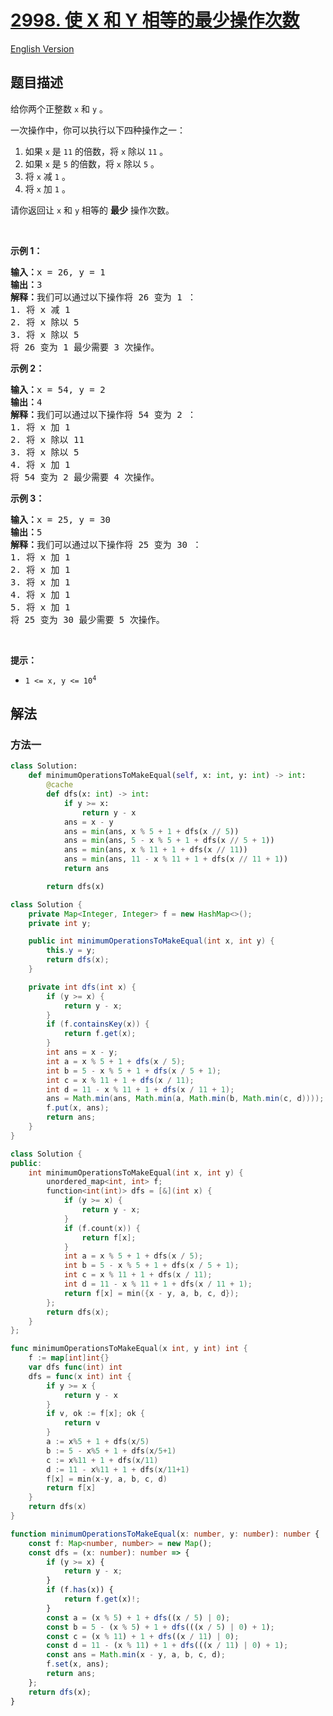 # [2998. 使 X 和 Y 相等的最少操作次数](https://leetcode.cn/problems/minimum-number-of-operations-to-make-x-and-y-equal)

[English Version](/solution/2900-2999/2998.Minimum%20Number%20of%20Operations%20to%20Make%20X%20and%20Y%20Equal/README_EN.md)

## 题目描述

<!-- 这里写题目描述 -->

<p>给你两个正整数&nbsp;<code>x</code> 和&nbsp;<code>y</code>&nbsp;。</p>

<p>一次操作中，你可以执行以下四种操作之一：</p>

<ol>
	<li>如果 <code>x</code>&nbsp;是 <code>11</code>&nbsp;的倍数，将&nbsp;<code>x</code>&nbsp;除以&nbsp;<code>11</code>&nbsp;。</li>
	<li>如果 <code>x</code>&nbsp;是 <code>5</code>&nbsp;的倍数，将 <code>x</code>&nbsp;除以 <code>5</code>&nbsp;。</li>
	<li>将&nbsp;<code>x</code> 减&nbsp;<code>1</code>&nbsp;。</li>
	<li>将&nbsp;<code>x</code>&nbsp;加&nbsp;<code>1</code>&nbsp;。</li>
</ol>

<p>请你返回让 <code>x</code>&nbsp;和 <code>y</code>&nbsp;相等的 <strong>最少</strong>&nbsp;操作次数。</p>

<p>&nbsp;</p>

<p><strong class="example">示例 1：</strong></p>

<pre>
<b>输入：</b>x = 26, y = 1
<b>输出：</b>3
<b>解释</b><strong>：</strong>我们可以通过以下操作将 26 变为 1 ：
1. 将 x 减 1
2. 将 x 除以 5
3. 将 x 除以 5
将 26 变为 1 最少需要 3 次操作。
</pre>

<p><strong class="example">示例 2：</strong></p>

<pre>
<b>输入：</b>x = 54, y = 2
<b>输出：</b>4
<b>解释：</b>我们可以通过以下操作将 54 变为 2 ：
1. 将 x 加 1
2. 将 x 除以 11
3. 将 x 除以 5
4. 将 x 加 1
将 54 变为 2 最少需要 4 次操作。
</pre>

<p><strong class="example">示例 3：</strong></p>

<pre>
<b>输入：</b>x = 25, y = 30
<b>输出：</b>5
<b>解释：</b>我们可以通过以下操作将 25 变为 30 ：
1. 将 x 加 1
2. 将 x 加 1
3. 将 x 加 1
4. 将 x 加 1
5. 将 x 加 1
将 25 变为 30 最少需要 5 次操作。
</pre>

<p>&nbsp;</p>

<p><strong>提示：</strong></p>

<ul>
	<li><code>1 &lt;= x, y &lt;= 10<sup>4</sup></code></li>
</ul>

## 解法

### 方法一

<!-- tabs:start -->

```python
class Solution:
    def minimumOperationsToMakeEqual(self, x: int, y: int) -> int:
        @cache
        def dfs(x: int) -> int:
            if y >= x:
                return y - x
            ans = x - y
            ans = min(ans, x % 5 + 1 + dfs(x // 5))
            ans = min(ans, 5 - x % 5 + 1 + dfs(x // 5 + 1))
            ans = min(ans, x % 11 + 1 + dfs(x // 11))
            ans = min(ans, 11 - x % 11 + 1 + dfs(x // 11 + 1))
            return ans

        return dfs(x)
```

```java
class Solution {
    private Map<Integer, Integer> f = new HashMap<>();
    private int y;

    public int minimumOperationsToMakeEqual(int x, int y) {
        this.y = y;
        return dfs(x);
    }

    private int dfs(int x) {
        if (y >= x) {
            return y - x;
        }
        if (f.containsKey(x)) {
            return f.get(x);
        }
        int ans = x - y;
        int a = x % 5 + 1 + dfs(x / 5);
        int b = 5 - x % 5 + 1 + dfs(x / 5 + 1);
        int c = x % 11 + 1 + dfs(x / 11);
        int d = 11 - x % 11 + 1 + dfs(x / 11 + 1);
        ans = Math.min(ans, Math.min(a, Math.min(b, Math.min(c, d))));
        f.put(x, ans);
        return ans;
    }
}
```

```cpp
class Solution {
public:
    int minimumOperationsToMakeEqual(int x, int y) {
        unordered_map<int, int> f;
        function<int(int)> dfs = [&](int x) {
            if (y >= x) {
                return y - x;
            }
            if (f.count(x)) {
                return f[x];
            }
            int a = x % 5 + 1 + dfs(x / 5);
            int b = 5 - x % 5 + 1 + dfs(x / 5 + 1);
            int c = x % 11 + 1 + dfs(x / 11);
            int d = 11 - x % 11 + 1 + dfs(x / 11 + 1);
            return f[x] = min({x - y, a, b, c, d});
        };
        return dfs(x);
    }
};
```

```go
func minimumOperationsToMakeEqual(x int, y int) int {
	f := map[int]int{}
	var dfs func(int) int
	dfs = func(x int) int {
		if y >= x {
			return y - x
		}
		if v, ok := f[x]; ok {
			return v
		}
		a := x%5 + 1 + dfs(x/5)
		b := 5 - x%5 + 1 + dfs(x/5+1)
		c := x%11 + 1 + dfs(x/11)
		d := 11 - x%11 + 1 + dfs(x/11+1)
		f[x] = min(x-y, a, b, c, d)
		return f[x]
	}
	return dfs(x)
}
```

```ts
function minimumOperationsToMakeEqual(x: number, y: number): number {
    const f: Map<number, number> = new Map();
    const dfs = (x: number): number => {
        if (y >= x) {
            return y - x;
        }
        if (f.has(x)) {
            return f.get(x)!;
        }
        const a = (x % 5) + 1 + dfs((x / 5) | 0);
        const b = 5 - (x % 5) + 1 + dfs(((x / 5) | 0) + 1);
        const c = (x % 11) + 1 + dfs((x / 11) | 0);
        const d = 11 - (x % 11) + 1 + dfs(((x / 11) | 0) + 1);
        const ans = Math.min(x - y, a, b, c, d);
        f.set(x, ans);
        return ans;
    };
    return dfs(x);
}
```

<!-- tabs:end -->

<!-- end -->
